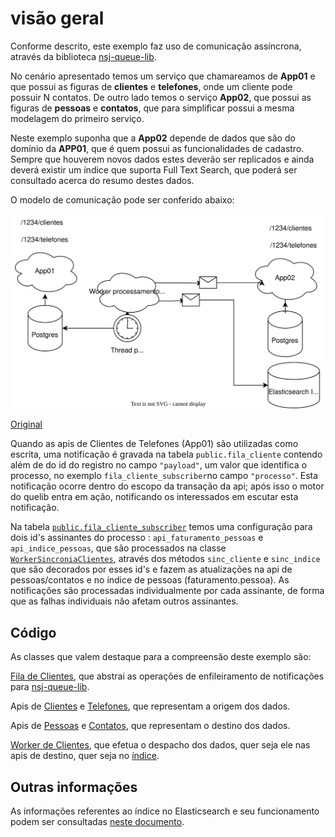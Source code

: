 
# visão geral

Conforme descrito, este exemplo faz uso de comunicação assíncrona, através da biblioteca [nsj-queue-lib](https://github.com/Nasajon/nsj-queue-lib).

No cenário apresentado temos um serviço que chamareamos de **App01** e que possui as figuras de **clientes** e **telefones**, onde um cliente pode possuir N contatos. De outro lado temos o serviço **App02**, que possui as figuras de **pessoas** e **contatos**, que para simplificar possui a mesma modelagem do primeiro serviço.

Neste exemplo suponha que a **App02** depende de dados que são do domínio da **APP01**, que é quem possui as funcionalidades de cadastro. Sempre que houverem novos dados estes deverão ser replicados e ainda deverá existir um índice que suporta Full Text Search, que poderá ser consultado acerca do resumo destes dados.

O modelo de comunicação pode ser conferido abaixo:

![](imgs/comunicacao-assincrona.svg)

[Original](https://drive.google.com/file/d/1_YFh_mwDNHKPqwl1Iz56Bm7UzDuedC_q/view?usp=sharing)


Quando as apis de Clientes de Telefones (App01) são utilizadas como escrita, uma notificação é gravada na tabela `public.fila_cliente` contendo além de do id do registro no campo `"payload"`, um valor que identifica o processo, no exemplo `fila_cliente_subscriber`no campo `"processo"`. Esta notificação ocorre dentro do escopo da transação da api; após isso o motor do quelib entra em ação, notificando os interessados em escutar esta notificação.

Na tabela [`public.fila_cliente_subscriber`](../database/dump/create.sql) temos uma configuração para dois id's assinantes do processo : `api_faturamento_pessoas` e `api_indice_pessoas`, que são processados na classe [`WorkerSincroniaClientes`](../nasajon/worker/worker_sincronia_clientes.py), através dos métodos `sinc_cliente` e `sinc_indice` que são decorados por esses id's e fazem as atualizações na api de pessoas/contatos e no índice de pessoas (faturamento.pessoa). As notificações são processadas individualmente por cada assinante, de forma que as falhas individuais não afetam outros assinantes.

## Código

As classes que valem destaque para a compreensão deste exemplo são:

[Fila de Clientes](../nasajon/service/filas/fila_cliente.py), que abstrai as operações de enfileiramento de notificações para [nsj-queue-lib](https://github.com/Nasajon/nsj-queue-lib).

Apis de [Clientes](../nasajon/controller/clientes_controller.py) e [Telefones](../nasajon/controller/telefones_controller.py), que representam a origem dos dados.

Apis de [Pessoas](../nasajon/controller/pessoas_controller.py) e [Contatos](../nasajon/controller/contatos_controller.py), que representam o destino dos dados.

[Worker de Clientes](../nasajon/worker/worker_sincronia_clientes.py), que efetua o despacho dos dados, quer seja ele nas apis de destino, quer seja no [índice](elasticsearch.md).

## Outras informações

As informações referentes ao índice no Elasticsearch e seu funcionamento podem ser consultadas [neste documento](elasticsearch.md).

















